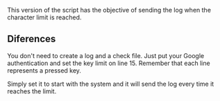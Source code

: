 This version of the script has the objective of sending the log when the character limit is reached.

## Diferences

You don't need to create a log and a check file. Just put your Google authentication and set the key limit on line 15. Remember that each line represents a pressed key.

Simply set it to start with the system and it will send the log every time it reaches the limit.